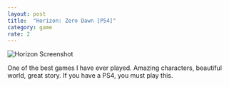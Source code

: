 ```yaml
---
layout: post
title:  "Horizon: Zero Dawn [PS4]"
category: game
rate: 2
---
```


![Horizon Screenshot](http://rmlewisuk.s3.amazonaws.com/Horizon-Zero-Dawn-_20170311162519.png)

One of the best games I have ever played. Amazing characters, beautiful world, great story. If you have a PS4, you must play this.